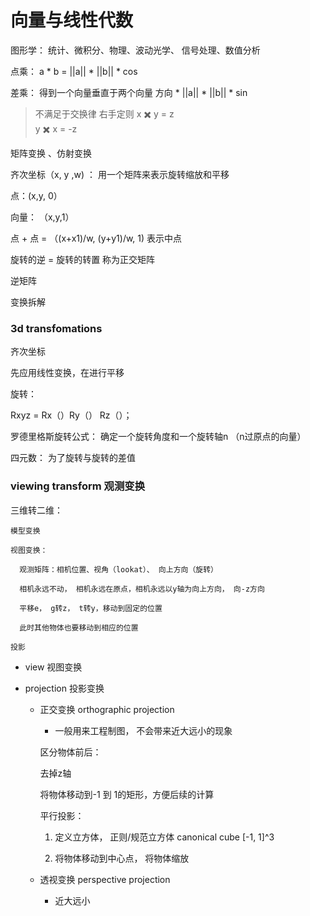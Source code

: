 # 向量与线性代数

图形学： 统计、微积分、物理、波动光学、 信号处理、数值分析

点乘： a * b = ||a|| * ||b|| * cos


差乘： 得到一个向量垂直于两个向量  方向 * ||a|| * ||b|| * sin
> 不满足于交换律
右手定则
x ✖️ y = z  
y ✖️ x = -z 

矩阵变换 、仿射变换

齐次坐标（x, y ,w) ： 用一个矩阵来表示旋转缩放和平移

点：(x,y, 0）

向量： （x,y,1）

点 + 点 = （(x+x1)/w, (y+y1)/w, 1)  表示中点

旋转的逆 = 旋转的转置   称为正交矩阵

逆矩阵

变换拆解

### 3d transfomations

齐次坐标

先应用线性变换，在进行平移

旋转： 

Rxyz = Rx（）Ry（） Rz（）；

罗德里格斯旋转公式： 确定一个旋转角度和一个旋转轴n  （n过原点的向量）

四元数： 为了旋转与旋转的差值

### viewing transform 观测变换

  三维转二维： 

    模型变换

    视图变换： 

      观测矩阵：相机位置、视角（lookat）、 向上方向（旋转）

      相机永远不动， 相机永远在原点，相机永远以y轴为向上方向， 向-z方向

      平移e， g转z， t转y，移动到固定的位置

      此时其他物体也要移动到相应的位置

    投影
  
  * view 视图变换

  * projection 投影变换

    - 正交变换 orthographic projection

      - 一般用来工程制图， 不会带来近大远小的现象

      区分物体前后：

      去掉z轴

      将物体移动到-1 到 1的矩形，方便后续的计算

      平行投影：

        1. 定义立方体， 正则/规范立方体 canonical cube [-1, 1]^3

        2. 将物体移动到中心点， 将物体缩放

    - 透视变换 perspective projection

      - 近大远小

      

      



